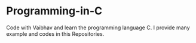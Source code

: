 # Programming-in-C
Code with Vaibhav and learn the programming language C.
I provide many example and codes in this Repositories.
